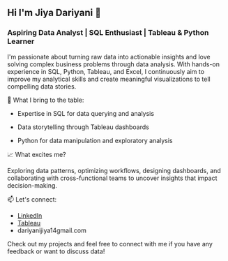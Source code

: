 ## Hi I'm Jiya Dariyani  👋

### Aspiring Data Analyst | SQL Enthusiast | Tableau & Python Learner

I'm passionate about turning raw data into actionable insights and love solving complex business problems through data analysis. With hands-on experience in SQL, Python, Tableau, and Excel, I continuously aim to improve my analytical skills and create meaningful visualizations to tell compelling data stories.

💼 What I bring to the table:

- Expertise in SQL for data querying and analysis
* Data storytelling through Tableau dashboards
+ Python for data manipulation and exploratory analysis

📈 What excites me?

Exploring data patterns, optimizing workflows, designing dashboards, and collaborating with cross-functional teams to uncover insights that impact decision-making.

📫 Let's connect:

- [LinkedIn](https://www.linkedin.com/in/jiya-dariyani/)
- [Tableau](https://public.tableau.com/app/profile/jiya.dariyani/vizzes)
- dariyanijiya14gmail.com


Check out my projects and feel free to connect with me if you have any feedback or want to discuss data!


